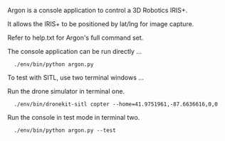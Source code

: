 Argon is a console application to control a 3D Robotics IRIS+.

It allows the IRIS+ to be positioned by lat/lng for image capture.

Refer to help.txt for Argon's full command set.


The console application can be run directly ...

```
  ./env/bin/python argon.py
```

To test with SITL, use two terminal windows ...

Run the drone simulator in terminal one.

```
  ./env/bin/dronekit-sitl copter --home=41.9751961,-87.6636616,0,0
```

Run the console in test mode in terminal two.

```
  ./env/bin/python argon.py --test
```
